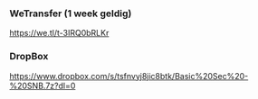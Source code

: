 ### WeTransfer (1 week geldig)
https://we.tl/t-3IRQ0bRLKr

### DropBox
https://www.dropbox.com/s/tsfnvyj8jic8btk/Basic%20Sec%20-%20SNB.7z?dl=0
